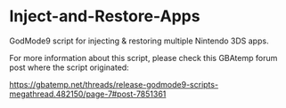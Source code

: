 # Inject-and-Restore-Apps
GodMode9 script for injecting &amp; restoring multiple Nintendo 3DS apps.

For more information about this script, please check this GBAtemp forum post where the script originated:

https://gbatemp.net/threads/release-godmode9-scripts-megathread.482150/page-7#post-7851361
